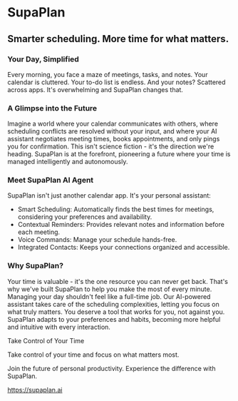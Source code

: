 # SupaPlan
## Smarter scheduling. More time for what matters.
### Your Day, Simplified
Every morning, you face a maze of meetings, tasks, and notes. Your calendar is cluttered. Your to-do list is endless. And your notes? Scattered across apps. It's overwhelming and SupaPlan changes that.

### A Glimpse into the Future
Imagine a world where your calendar communicates with others, where scheduling conflicts are resolved without your input, and where your AI assistant negotiates meeting times, books appointments, and only pings you for confirmation. This isn't science fiction - it's the direction we're heading. SupaPlan is at the forefront, pioneering a future where your time is managed intelligently and autonomously.

### Meet SupaPlan AI Agent
SupaPlan isn't just another calendar app. It's your personal assistant:
- Smart Scheduling: Automatically finds the best times for meetings, considering your preferences and availability.
- Contextual Reminders: Provides relevant notes and information before each meeting.
- Voice Commands: Manage your schedule hands-free.
- Integrated Contacts: Keeps your connections organized and accessible.

### Why SupaPlan?
Your time is valuable - it's the one resource you can never get back. That's why we've built SupaPlan to help you make the most of every minute.
Managing your day shouldn't feel like a full-time job. Our AI-powered assistant takes care of the scheduling complexities, letting you focus on what truly matters.
You deserve a tool that works for you, not against you. SupaPlan adapts to your preferences and habits, becoming more helpful and intuitive with every interaction.

Take Control of Your Time

Take control of your time and focus on what matters most.

Join the future of personal productivity. Experience the difference with SupaPlan.

https://supaplan.ai
